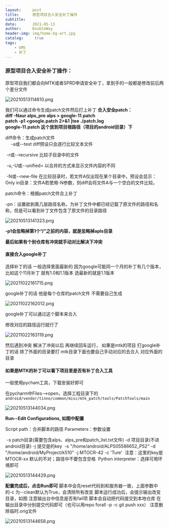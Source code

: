 ```yaml
---
layout:     post
title:      原型项目合入安全补丁操作
subtitle:   
date:       2021-05-13
author:     DoubleWay
header-img: img/home-bg-art.jpg
catalog: 	 true
tags:
    - GMS
    - 补丁
---
```


### 原型项目合入安全补丁操作：

原型项目我们都会向MTK或者SPRD申请安全补丁，拿到手的一般都是修改前后两个差分文件

![20210513114610.png](https://i.loli.net/2021/05/13/bjn72w9ICRylQhZ.png)

我们可以通过命令生成patch文件然后打上补丁
       **合入安全patch：**  
        **diff -Naur alps_pre alps > google-11.patch**  
        **patch -p1 <google.patch 2>&1 |tee ./patch.log**  
        **google-11.patch 这个放到项目根路径（项目的android目录）下**   

diff命令：生成patch文件  
　                  -a或--text diff预设只会逐行比较文本文件

​              -r或--recursive 比较子目录中的文件

​              -u,-U或--unified= 以合并的方式来显示文件内容的不同

​             -N或--new-file 在比较目录时，若文件A仅出现在某个目录中，预设会显示：Only in目录：文件A若使用-N参数，则diff会将文件A与一个空白的文件比较。

patch命令：根据patch文件合上补丁

-pn：设置欲剥离几层路径名称，为补丁文件中都已经记载了原文件的路径和名称，但是可以看到补丁文件包含了原文件的目录路径

![20210513141323.png](https://i.loli.net/2021/05/13/xPrcZMNW1H3RTAi.png)

**-p1会忽略掉第1个”/”之前的内容，就是忽略掉apls目录**

**最后如果有个别仓库有冲突就手动对比解决下冲突**

#### 直接合入google补丁

 选择补丁的话 一般选择里面最新的 因为google可能同一个月的补丁有几个版本，比如这个11月补丁 就有1.0和1.1版本 选最新的就是1.1版本

![20211022161715.png](https://i.loli.net/2021/10/22/OQeB4IGUlSDCzwA.png)

google补丁的话 他是每个仓库的patch文件 不需要自己生成

![20211022162012.png](https://i.loli.net/2021/10/22/IGONTnJu6CQDHVt.png)

 google补丁可以通过这个脚本来合入

[https://github.com/DoubleWay/DoubleWay.github.io/blob/master/_posts/2020-03-11-%E5%B7%AE%E5%88%86%E5]: https://github.com/DoubleWay/DoubleWay.github.io/blob/master/_posts/2020-03-11-%E5%B7%AE%E5%88%86%E5



 修改对应的路径运行就行了 

![20211022163119.png](https://i.loli.net/2021/10/22/M2hfaUDkp5vTLO1.png)

 然后遇到冲突 解决了冲突以后 再继续回车运行， 如果是mtk的项目 打google补丁的话 除了外面的目录要打 mtk目录下面也要自己手动对应的去合入 对应外面的目录


#### 如果是MTK的补丁可以看下项目里是否有补丁合入工具

一般使用pycham工具，下载安装好即可

在pycharm中Files-->open，选择工程目录下的`android/vendor/tinno/common/misc/mtk_patch/tools/PatchTools/main`

![20210513144034.png](https://i.loli.net/2021/05/13/RL53N4ZXpmt9YAI.png)

**Run--Edit Configurations, 如图中配置**

 Script path：合并脚本的路径
        Parameters：参数设置

​     -s patch目录(需要包含alps、alps_pre和patch_list.txt文件) -d 项目目录(不进android目录) -j 提交是的key
​     -s "/home/android/ALPS05586652_P52" -d "/home/android/MyProject/k510" -j MTOCR-42  -c  'Ture'
​     注意：这里的key是MTOCR-xx 默认的不对；路径中不要包含空格
​     Python interpreter：选择可用环境即可

 ![20210513144429.png](https://i.loli.net/2021/05/13/wHiVrP5v6kGy3oM.png)

**配置完成后，点击Run即可**
      脚本中会先reset代码到和服务器一致，上面参数中的-c 为--clean默认为True，会清除所有改变 
      脚本运行成功后，会提示输出改变目录，如图
      注意输出台中信息是否有fail项
      脚本会自动把代码提交到本地仓库
      在输出目录中分别提交代码即可（也可以用repo forall -p -c git push xxx）
      注意删除临时.orig文件 

![20210513144658.png](https://i.loli.net/2021/05/13/d4k6DibxFvAp2GS.png)